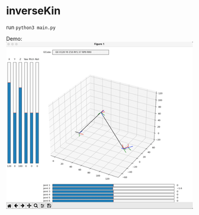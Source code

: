 # inverseKin
 
run ```python3 main.py```

Demo:
![](https://raw.githubusercontent.com/jyjblrd/inverseKin/main/demo.gif)
